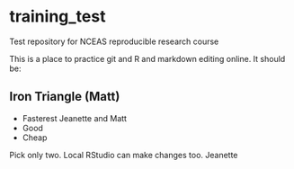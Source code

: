 # training_test
Test repository for NCEAS reproducible research course

This is a place to practice git and R and markdown editing online. It should be:

## Iron Triangle (Matt)

- Fasterest Jeanette and Matt
- Good
- Cheap

Pick only two. Local RStudio can make changes too.
Jeanette
